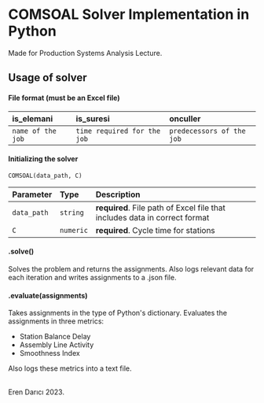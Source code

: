 
# COMSOAL Solver Implementation in Python

Made for Production Systems Analysis Lecture.






## Usage of solver

#### File format (must be an Excel file)

| is_elemani | is_suresi     | onculler                |
| :-------- | :------- | :------------------------- |
| `name of the job` | `time required for the job` | `predecessors of the job` |

#### Initializing the solver

```
COMSOAL(data_path, C)
```

| Parameter | Type     | Description                       |
| :-------- | :------- | :-------------------------------- |
| `data_path`      | `string` | **required**.  File path of Excel file that includes data in correct format|
| `C`      | `numeric` | **required**.  Cycle time for stations|


#### .solve()

Solves the problem and returns the assignments. Also logs relevant data for each iteration and writes assignments to a .json file.

#### .evaluate(assignments)

Takes assignments in the type of Python's dictionary. Evaluates the assignments in three metrics:
* Station Balance Delay
* Assembly Line Activity
* Smoothness Index

Also logs these metrics into a text file.

<br>
Eren Darıcı 2023.
